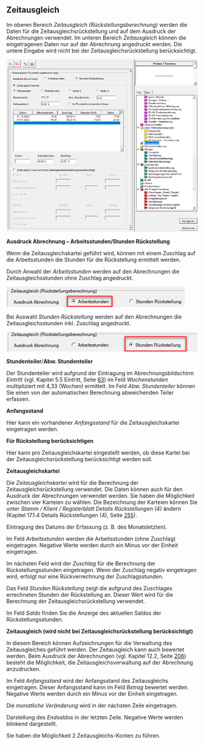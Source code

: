 ## Zeitausgleich

Im oberen Bereich *Zeitausgleich (Rückstellungsberechnung)* werden die Daten für die Zeitausgleichsrückstellung und auf dem Ausdruck der Abrechnungen verwendet. Im unteren Bereich *Zeitausgleich* können die eingetragenen Daten nur auf der Abrechnung angedruckt werden. Die untere Eingabe wird nicht bei der Zeitausgleichsrückstellung berücksichtigt.

![Image](<img/image117.png>)

**Ausdruck Abrechnung – Arbeitsstunden/Stunden Rückstellung**

Wenn die Zeitausgleichskartei geführt wird, können mit einem Zuschlag auf die Arbeitsstunden die Stunden für die Rückstellung ermittelt werden.

Durch Anwahl der *Arbeitsstunden* werden auf den Abrechnungen die Zeitausgleichsstunden ohne Zuschlag angedruckt.

![Image](<img/image118.png>)

Bei Auswahl *Stunden Rückstellung* werden auf den Abrechnungen die Zeitausgleichsstunden inkl. Zuschlag angedruckt.

![Image](<img/image119.png>)

**Stundenteiler**/**Abw. Stundenteiler**

Der Stundenteiler wird aufgrund der Eintragung im Abrechnungsbildschirm *Eintritt* (vgl. Kapitel 5.5 Eintritt, Seite [63](#eintritt)) im Feld *Wochenstunden* multipliziert mit 4,33 (Wochen) ermittelt. Im Feld *Abw. Stundenteiler* können Sie einen von der automatischen Berechnung abweichenden Teiler erfassen.

**Anfangsstand**

Hier kann ein vorhandener *Anfangsstand* für die Zeitausgleichskartei eingetragen werden.

**Für Rückstellung berücksichtigen**

Hier kann pro Zeitausgleichskartei eingestellt werden, ob diese Kartei bei der Zeitausgleichsrückstellung berücksichtigt werden soll.

**Zeitausgleichskartei**

Die *Zeitausgleichskartei* wird für die Berechnung der Zeitausgleichsrückstellung verwendet. Die Daten können auch für den Ausdruck der Abrechnungen verwendet werden. Sie haben die Möglichkeit zwischen vier Karteien zu wählen. Die Bezeichnung der Karteien können Sie unter *Stamm / Klient / Registerblatt Details Rückstellungen (4)* ändern (Kapitel 17.1.4 Details Rückstellungen (4), Seite [255](#details-rückstellungen-4)).

Eintragung des Datums der Erfassung (z. B. des Monatsletzten).

Im Feld *Arbeitsstunden* werden die Arbeitsstunden (ohne Zuschlag) eingetragen. Negative Werte werden durch ein Minus vor der Einheit eingetragen.

Im nächsten Feld wird der *Zuschlag* für die Berechnung der Rückstellungsstunden eingetragen. Wenn der Zuschlag negativ eingetragen wird, erfolgt nur eine Rückverrechnung der Zuschlagsstunden.

Das Feld *Stunden Rückstellung* zeigt die aufgrund des Zuschlages errechneten Stunden der Rückstellung an. Dieser Wert wird für die Berechnung der Zeitausgleichsrückstellung verwendet.

Im Feld *Saldo* finden Sie die Anzeige des aktuellen Saldos der Rückstellungsstunden.

**Zeitausgleich (wird nicht bei Zeitausgleichsrückstellung berücksichtigt)**

In diesem Bereich können Aufzeichnungen für die Verwaltung des Zeitausgleiches geführt werden. Der Zeitausgleich kann auch bewertet werden. Beim Ausdruck der Abrechnungen (vgl. Kapitel 12.2, Seite [206](#ausdruck-abrechnungen)) besteht die Möglichkeit, die Zeitausgleichsverwaltung auf der Abrechnung anzudrucken.

Im Feld *Anfangsstand* wird der Anfangsstand des Zeitausgleichs eingetragen. Dieser Anfangsstand kann im Feld *Betrag* bewertet werden. Negative Werte werden durch ein Minus vor der Einheit eingetragen. 

Die *monatliche Veränderung* wird in der nächsten Zeile eingetragen.

Darstellung des *Endsaldos* in der letzten Zeile. Negative Werte werden blinkend dargestellt.

Sie haben die Möglichkeit 2 Zeitausgleichs-Konten zu führen.